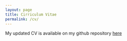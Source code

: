 ```yaml
---
layout: page
title: Cirriculum Vitae
permalink: /cv/
---
```


My updated CV is available on my github repository [here](https://github.com/brhillman/cv/blob/master/cv.pdf)

